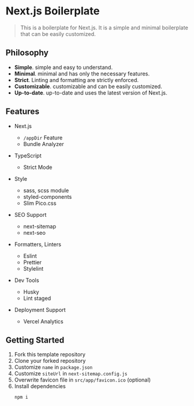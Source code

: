 # Next.js Boilerplate
> This is a boilerplate for Next.js. It is a simple and minimal boilerplate that can be easily customized.


## Philosophy

- **Simple**. simple and easy to understand.
- **Minimal**. minimal and has only the necessary features.
- **Strict**. Linting and formatting are strictly enforced. 
- **Customizable**. customizable and can be easily customized.
- **Up-to-date**. up-to-date and uses the latest version of Next.js.

## Features

- Next.js

  - `/appDir` Feature 
  - Bundle Analyzer

- TypeScript

  - Strict Mode

- Style

  - sass, scss module
  - styled-components
  - Slim Pico.css

- SEO Support

  - next-sitemap
  - next-seo

- Formatters, Linters

  - Eslint
  - Prettier
  - Stylelint

- Dev Tools

  - Husky
  - Lint staged

- Deployment Support
  - Vercel Analytics

## Getting Started

1. Fork this template repository
2. Clone your forked repository
3. Customize `name` in `package.json`
4. Customize `siteUrl` in `next-sitemap.config.js`
5. Overwrite favicon file in `src/app/favicon.ico` (optional)
6. Install dependencies
    ```bash
    npm i
    ```

